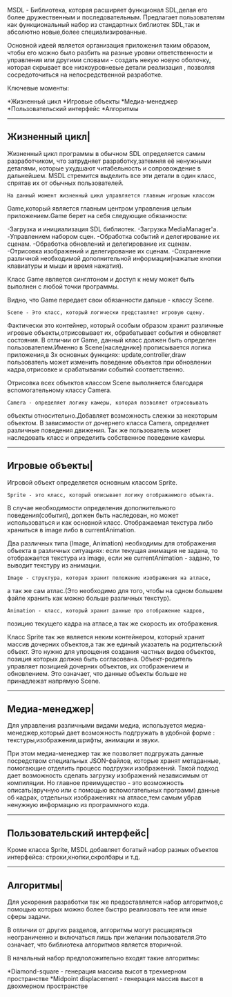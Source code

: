 MSDL - Библиотека, которая расширяет функционал SDL,делая его более дружественным и последовательным. Предлагает пользователям как функциональный набор из стандартных библиотек SDL,так и абсолютно новые,более специализированные.

Основной идеей является организация приложения таким образом, чтобы его можно было разбить на разные уровни ответственности и управления или другими словами - создать некую новую оболочку, которая скрывает все низкоуровневые детали реализация , позволяя сосредоточиться на непосредственной разработке.

Ключевые моменты:

*Жизненный цикл
*Игровые объекты
*Mедиа-менеджер
*Пользовательский интерфейс
*Алгоритмы

-------------------------------------------------------------------------
Жизненный цикл|
---------------

Жизненный цикл программы в обычном SDL определяется самим разработчиком,
что затрудняет разработку,затемняя её ненужными деталями, которые
ухудшают читабельность и сопровождение в дальнейшем. MSDL стремится
выделить все эти детали в один класс, спрятав их от обычных пользователей.

	На данный момент жизненный цикл управляется главным игровым классом 
Game,который является главным центром управления целым приложением.Game 
берет на себя следующие обязанности:

-Загрузка и инициализация SDL библиотек.
-Загрузка MediaManager'a.
-Управлением набором сцен.
-Обработка событий и делегирование их сценам.
-Обработка обновлений и делегирование их сценам.
-Отрисовка изображений и делегирование их сценам.
-Сохранение различной необходимой дополнительной информации(нажатые кнопки
клавиатуры и мыши и время нажатия).

Класс Game является синглтоном и доступ к нему может быть выполнен с любой
точки программы.

Видно, что Game передает свои обязанности дальше - классу Scene.
	
	Scene - Это класс, который логически представляет игровую сцену.
Фактически это контейнер, который особым образом хранит различные игровые
объекты,отрисовывает их, обрабатывает события и обновляет состояния. В
отличии от Game, данный класс должен быть определен пользователем.Именно
в Scene(наследнике) прописывается логика приложения,в 3х основных функциях:
update,controller,draw пользователь может изменить поведение объектов
при обновлении кадра,отрисовке и срабатывании событий соответственно.

Отрисовка всех объектов классом Scene выполняется благодаря вспомогательному
классу Camera.
	
	Camera - определяет логику камеры, которая позволяет отрисовывать
объекты относительно.Добавляет возможность слежки за некоторым объектом.
В зависимости от дочернего класса Camera, определяет различные поведения
движения. Так же пользователь может наследовать класс и определить
собственное поведение камеры.

-------------------------------------------------------------------------
Игровые объекты|
----------------

Игровой объект определяется основным классом Sprite.

	Sprite - это класс, который описывает логику отображаемого объекта.
В случае необходимости определения дополнительного поведения(события), 
должен быть наследован, но может использоваться и как основной класс.
Отображаемая текстура либо храниться в image либо в currentAnimation.

Два различных типа (Image, Animation) необходимы для отображения объекта
в различных ситуациях: если текущая анимация не задана, то отображается
текстура из image, если же currentAnimation - задано, то выводит текстуру
из анимации.

	Image - структура, которая хранит положение изображения на атласе,
а так же сам атлас.(Это необходимо для того, чтобы на одном большем файле
хранить как можно больше различных текстур).

	Animation - класс, который хранит данные про отображение кадров,
позицию текущего кадра на атласе,а так же скорость их отображения.

Класс Sprite так же является неким контейнером, который хранит массив
дочерних объектов,а так же единый указатель на родительский объект. Это нужно
для упрощения создания частных видов объектов, позиция которых должна
быть согласована. Объект-родитель управляет позицией дочерних объектов,
их отображением и обновлением. Это означает, что данные объекты больше
не принадлежат напрямую Scene.

-------------------------------------------------------------------------
Медиа-менеджер|
---------------

Для управления различными видами медиа, используется медиа-менеджер,который
дает возможность подгружать в удобной форме : текстуры,изображения,шрифты,
анимации и звуки.

При этом медиа-менеджер так же позволяет подгружать
данные посредством специальных JSON-файлов, которые хранят метаданные,
помогающие отделить процесс подгрузки изображений. Такой подход дает
возможность сделать загрузку изображений независимым от компиляции.
Но главное преимущество - это возможность описать(вручную или с помощью
вспомогательных программ) данные об кадрах, отдельных изображениях на
атласе,тем самым убрав ненужную информацию из программного кода.


-------------------------------------------------------------------------
Пользовательский интерфейс|
---------------------------

Кроме класса Sprite, MSDL добавляет богатый набор разных объектов
интерфейса: строки,кнопки,скролбары и т.д.


-------------------------------------------------------------------------
Алгоритмы|
----------

Для ускорения разработки так же предоставляется набор алгоритмов,с помощью
которых можно более быстро реализовать тее или иные сферы задачи.

В отличии от других разделов, алгоритмы могут расширяться неограниченно и
включаться лишь при желании пользователя.Это означает, что библиотека
алгоритмов является вторичной.

В начальный набор предположительно входят такие алгоритмы:

*Diamond-square - генерация массива высот в трехмерном пространстве
*Midpoint displacement - генерация массив высот в двохмерном пространстве


